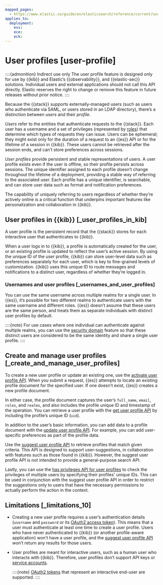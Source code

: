 ```yaml
---
mapped_pages:
  - https://www.elastic.co/guide/en/elasticsearch/reference/current/user-profile.html
applies_to:
  deployment:
    ess: 
    ece: 
    eck: 
---
```


# User profiles [user-profile]

::::{admonition} Indirect use only
The user profile feature is designed only for use by {{kib}} and Elastic’s {{observability}}, and {{elastic-sec}} solutions. Individual users and external applications should not call this API directly. Elastic reserves the right to change or remove this feature in future releases without prior notice.
::::


Because the {{stack}} supports externally-managed users (such as users who authenticate via SAML, or users stored in an LDAP directory), there’s a distinction between *users* and their *profile*.

*Users* refer to the entities that authenticate requests to the {{stack}}. Each user has a username and a set of privileges (represented by [roles](user-roles.md#roles)) that determine which types of requests they can issue. Users can be ephemeral; they might exist only for the duration of a request to an {{es}} API or for the lifetime of a session in {{kib}}. These users cannot be retrieved after the session ends, and can’t store preferences across sessions.

*User profiles* provide persistent and stable representations of users. A user profile exists even if the user is offline, so their profile persists across sessions. The unique identifier assigned to each profile doesn’t change throughout the lifetime of a deployment, providing a stable way of referring to the associated user. Each profile has a unique identifier, is searchable, and can store user data such as format and notification preferences.

The capability of uniquely referring to users regardless of whether they’re actively online is a critical function that underpins important features like personalization and collaboration in {{kib}}.

## User profiles in {{kib}} [_user_profiles_in_kib]

A user profile is the persistent record that the {{stack}} stores for each interactive user that authenticates to {{kib}}.

When a user logs in to {{kib}}, a profile is automatically created for the user, or an existing profile is updated to reflect the user’s active session. By using the unique ID of the user profile, {{kib}} can store user-level data such as preferences separately for each user, which is key to fine-grained levels of customization. {{kib}} uses this unique ID to route messages and notifications to a distinct user, regardless of whether they’re logged in.

### Usernames and user profiles [_usernames_and_user_profiles]

You can use the same username across multiple realms for a single user. In {{es}}, it’s possible for two different realms to authenticate users with the same username and different roles. {{es}} doesn’t assume that these users are the same person, and treats them as separate individuals with distinct user profiles by default.

::::{note} 
For use cases where one individual can authenticate against multiple realms, you can use the [security domain](security-domains.md) feature so that these distinct users are considered to be the same identity and share a single user profile.
::::




## Create and manage user profiles [_create_and_manage_user_profiles]

To create a new user profile or update an existing one, use the [activate user profile API](https://www.elastic.co/docs/api/doc/elasticsearch/operation/operation-security-activate-user-profile). When you submit a request, {{es}} attempts to locate an existing profile document for the specified user. If one doesn’t exist, {{es}} creates a new profile document.

In either case, the profile document captures the user’s `full_name`, `email`, `roles`, and `realms`, and also includes the profile unique ID and timestamp of the operation. You can retrieve a user profile with the [get user profile API](https://www.elastic.co/docs/api/doc/elasticsearch/operation/operation-security-get-user-profile) by including the profile’s unique ID (`uid`).

In addition to the user’s basic information, you can add data to a profile document with the [update user profile API](https://www.elastic.co/docs/api/doc/elasticsearch/operation/operation-security-update-user-profile-data). For example, you can add user-specific preferences as part of the profile data.

Use the [suggest user profile API](https://www.elastic.co/docs/api/doc/elasticsearch/operation/operation-security-suggest-user-profiles) to retrieve profiles that match given criteria. This API is designed to support user-suggestions, in collaboration with features such as those found in {{kib}}. However, the suggest user profile API is not intended to provide a general-purpose search API.

Lastly, you can use the [has privileges API for user profiles](https://www.elastic.co/docs/api/doc/elasticsearch/operation/operation-security-has-privileges-user-profile) to check the privileges of multiple users by specifying their profiles' unique IDs. This can be used in conjunction with the suggest user profile API in order to restrict the suggestions only to users that have the necessary permissions to actually perform the action in the context.


## Limitations [_limitations_10]

* Creating a new user profile requires a user’s authentication details (`username` and `password` or its [OAuth2 access token](token-based-authentication-services.md)). This means that a user must authenticate at least one time to create a user profile. Users who have never authenticated to {{kib}} (or another profile-aware application) won’t have a user profile, and the [suggest user profile API](https://www.elastic.co/docs/api/doc/elasticsearch/operation/operation-security-suggest-user-profiles) won’t return any results for those users.
* User profiles are meant for interactive users, such as a human user who interacts with {{kib}}. Therefore, user profiles don’t support API keys or [service accounts](service-accounts.md).

    ::::{note} 
    [OAuth2 tokens](token-based-authentication-services.md) that represent an interactive end-user are supported.
    ::::



